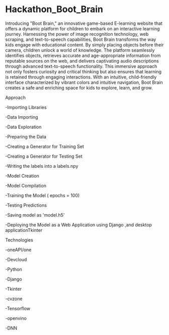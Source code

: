 # Hackathon_Boot_Brain

Introducing "Boot Brain," an innovative game-based E-learning website that offers a dynamic platform for children to embark on an interactive learning journey. Harnessing the power of image recognition technology, web scraping, and text-to-speech capabilities, Boot Brain transforms the way kids engage with educational content. By simply placing objects before their camera, children unlock a world of knowledge. The platform seamlessly identifies objects, retrieves accurate and age-appropriate information from reputable sources on the web, and delivers captivating audio descriptions through advanced text-to-speech functionality. This immersive approach not only fosters curiosity and critical thinking but also ensures that learning is retained through engaging interactions. With an intuitive, child-friendly interface characterized by vibrant colors and intuitive navigation, Boot Brain creates a safe and enriching space for kids to explore, learn, and grow.


Approach

-Importing Libraries

-Data Importing

-Data Exploration

-Preparing the Data

-Creating a Generator for Training Set

-Creating a Generator for Testing Set

-Writing the labels into a labels.npy

-Model Creation

-Model Compilation

-Training the Model ( epochs = 100)

-Testing Predictions

-Saving model as 'model.h5'

-Deploying the Model as a Web Application using Django ,and desktop applicationTkinter

Technologies

-oneAPI/one

-Devcloud

-Python

-Django

-Tkinter

-cvzone

-Tensorflow

-openvino

-DNN
